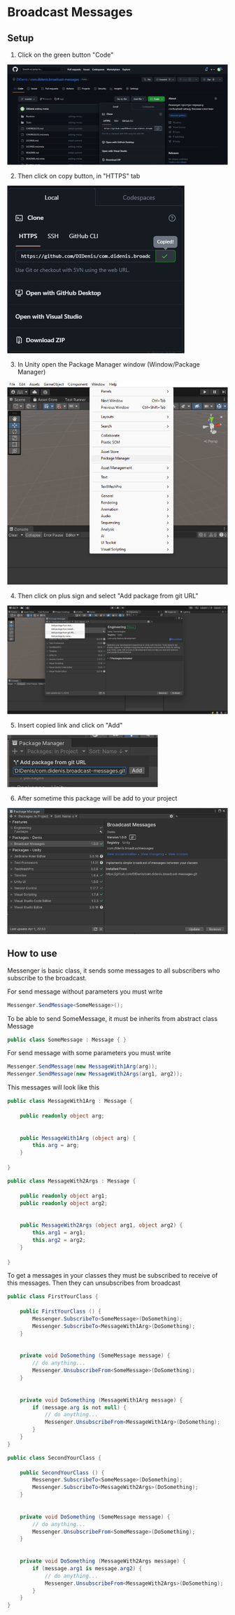 # Broadcast Messages

## Setup

1. Click on the green button "Code"

![](docs~/Screenshot_1.png)

2. Then click on copy button, in "HTTPS" tab

![](docs~/Screenshot_3.png)

3. In Unity open the Package Manager window (Window/Package Manager)

![](docs~/Screenshot_6.png)

4. Then click on plus sign and select "Add package from git URL"

![](docs~/Screenshot_2.png)

5. Insert copied link and click on "Add"

![](docs~/Screenshot_4.png)

6. After sometime this package will be add to your project

![](docs~/Screenshot_5.png)

## How to use

Messenger is basic class, it sends some messages to
all subscribers who subscribe to the broadcast.

For send message without parameters you must write
````c#
Messenger.SendMessage<SomeMessage>();
````

To be able to send SomeMessage, it must be inherits
from abstract class Message

````c#
public class SomeMessage : Message { }
````

For send message with some parameters you must write
````c#
Messenger.SendMessage(new MessageWith1Arg(arg));
Messenger.SendMessage(new MessageWith2Args(arg1, arg2));
````

This messages will look like this
````c#
public class MessageWith1Arg : Message {

    public readonly object arg;
    
    
    public MessageWith1Arg (object arg) {
        this.arg = arg;
    }
    
}
````
````c#
public class MessageWith2Args : Message {

    public readonly object arg1;
    public readonly object arg2;
    
    
    public MessageWith2Args (object arg1, object arg2) {
        this.arg1 = arg1;
        this.arg2 = arg2;
    }
    
}
````

To get a messages in your classes they must be
subscribed to receive of this messages.
Then they can unsubscribes from broadcast
````c#
public class FirstYourClass {
    
    public FirstYourClass () {
        Messenger.SubscribeTo<SomeMessage>(DoSomething);
        Messenger.SubscribeTo<MessageWith1Arg>(DoSomething);
    }
    
    
    private void DoSomething (SomeMessage message) {
        // do anything...
        Messenger.UnsubscribeFrom<SomeMessage>(DoSomething);
    }
    
    
    private void DoSomething (MessageWith1Arg message) {
        if (message.arg is not null) {
            // do anything...
            Messenger.UnsubscribeFrom<MessageWith1Arg>(DoSomething);
        }
    }
}
````
````c#
public class SecondYourClass {
    
    public SecondYourClass () {
        Messenger.SubscribeTo<SomeMessage>(DoSomething);
        Messenger.SubscribeTo<MessageWith2Args>(DoSomething);
    }
    
    
    private void DoSomething (SomeMessage message) {
        // do anything...
        Messenger.UnsubscribeFrom<SomeMessage>(DoSomething);
    }
    
    
    private void DoSomething (MessageWith2Args message) {
        if (message.arg1 is message.arg2) {
            // do anything...
            Messenger.UnsubscribeFrom<MessageWith2Args>(DoSomething);
        }
    }
}
````